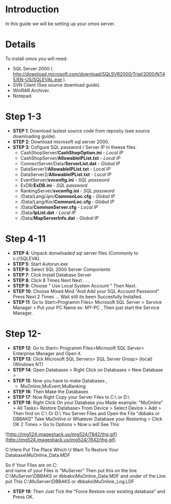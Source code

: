 # Introduction #

In this guide we will be setting up your omos server.


# Details #

To install omos you will need:
  * SQL Server 2000 ( http://download.microsoft.com/download/SQLSVR2000/Trial/2000/NT45/EN-US/SQLEVAL.exe ).
  * SVN Client (See source download guide).
  * WinRAR Archiver.
  * Notepad.

# Step 1-3 #

  * **STEP 1**: Download lastest source code from reposity (see source downloading guide).
  * **STEP 2**: Download microsoft sql server 2000.
  * **STEP 3**: Cofigure SQL password / Server IP in theese files.
    * CashShopServer/**CashShopOption.ini** - _Local IP_
    * CashShopServer/**AllowableIPList.txt** - _Local IP_
    * ConnectServer/Data/**ServerList.dat** - _Global IP_
    * DataServer1/**AllowableIPList.txt** - _Local IP_
    * DataServer2/**AllowableIPList.txt** - _Local IP_
    * EventServer/**svconfig.ini** - _SQL password_
    * ExDB/**ExDB.ini** - _SQL password_
    * RankingServer/**svconfig.ini** - _SQL password_
    * /Data/Lang/Jpn/**CommonLoc.cfg** - _Global IP_
    * /Data/Lang/Kor/**CommonLoc.cfg** - _Global IP_
    * /Data/**CommonServer.cfg** - _Local IP_
    * /Data/**IpList.dat** - _Local IP_
    * /Data/**MapServerInfo.dat** - _Global IP_

# Step 4-11 #

  * **STEP 4**: Unpack donwloaded sql server files (Commonly to c://SQLEVA).
  * **STEP 5**: Start Autorun.exe
  * **STEP 6**: Select SQL 2000 Server Components
  * **STEP 7**: Click Install Database Server
  * **STEP 8**: Click 8 Times Next Next . . .
  * **STEP 9**: Choose " Use Local System Account " Then Next.
  * **STEP 10**: Choose Mixed Mod "And Add your SQL Account Password" Press Next 2 Times ... Wait still its been Succesfully Installed.
  * **STEP 11**: Go to Start>Programm Files> Microsoft SQL Server > Service Manager > Put your PC Name ex: MY-PC , Then just start the Service Manager.

# Step 12- #

  * **STEP 12**: Go to Start> Programm Files>Microsoft SQL Server> Enterprise Manager and Open it.
  * **STEP 13**: Click Microsoft SQL Servers> SQL Server Group> (local) (Windows NT)
  * **STEP 14**: Open Databases > Right Click on Databases > New Database >
  * **STEP 15**: Now you have to make Databases ,
    * MuOnline,MuEvent,MuRanking
  * **STEP 16**: Then Make the Databases
  * **STEP 17**: Now Right Copy your Server Files to C:\ or D:\
  * **STEP 18**: Right Click On your Database you Made example: "MuOnline" > All Tasks> Restore Database> From Device > Select Device > Add > Then find on C:\ Or D:\ You Server Files and Open the File "dbbaks or DBBAKS"
Take MuOnline or Whatever Database your Restoring > Click OK 2 Times > Go to Options > Now u will See This

![http://img524.imageshack.us/img524/7842/thg.gif](http://img524.imageshack.us/img524/7842/thg.gif)


C:\Here Put The Place Which U Want To Restore Your Database\MuOnline\_Data.MDF

So if Your Files are on C:\
and name of your Files is "MuServer" Then put this on the line
C:\MuServer\DBBAKS or dbbaks\MuOnline\_Data.MDF
and under of the Line put This
C:\MuServer\DBBAKS or dbbaks\MuOnline\_Log.LDF

  * **STEP 19**: Then Just Tick the "Force Restore over existing database" and Press OK.